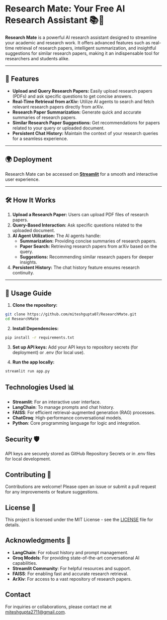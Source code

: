 # Research Mate: Your Free AI Research Assistant 📚🤖

**Research Mate** is a powerful AI research assistant designed to streamline your academic and research work. It offers advanced features such as real-time retrieval of research papers, intelligent summarization, and insightful suggestions for similar research papers, making it an indispensable tool for researchers and students alike.

---

## 🚀 Features
- **Upload and Query Research Papers:** Easily upload research papers (PDFs) and ask specific questions to get concise answers.
- **Real-Time Retrieval from arXiv:** Utilize AI agents to search and fetch relevant research papers directly from arXiv.
- **Research Paper Summarization:** Generate quick and accurate summaries of research papers.
- **Similar Research Paper Suggestions:** Get recommendations for papers related to your query or uploaded document.
- **Persistent Chat History:** Maintain the context of your research queries for a seamless experience.

---

## 🌍 Deployment
Research Mate can be accessed on [**Streamlit**](https://researchmate-chatbot.streamlit.app/) for a smooth and interactive user experience.

---

## 🛠️ How It Works
1. **Upload a Research Paper:** Users can upload PDF files of research papers.
2. **Query-Based Interaction:** Ask specific questions related to the uploaded document.
3. **AI Agent Utilization:** The AI agents handle:
   - **Summarization:** Providing concise summaries of research papers.
   - **Paper Search:** Retrieving research papers from arXiv based on the query.
   - **Suggestions:** Recommending similar research papers for deeper insights.
4. **Persistent History:** The chat history feature ensures research continuity.

---

## 📝 Usage Guide
1. **Clone the repository:**
```bash
git clone https://github.com/miteshgupta07/ResearchMate.git
cd ResearchMate
```

2. **Install Dependencies:**
```bash
pip install -r requirements.txt
```
3. **Set up API keys:**
Add your API keys to repository secrets (for deployment) or .env (for local use).

4. **Run the app locally:**
```bash
streamlit run app.py
```

## Technologies Used 📊 
- **Streamlit**: For an interactive user interface.
- **LangChain**: To manage prompts and chat history.
- **FAISS**: For efficient retrieval-augmented generation (RAG) processes.
- **ChatGroq**: High-performance conversational models.
- **Python**: Core programming language for logic and integration.

## Security 🛡️
API keys are securely stored as GitHub Repository Secrets or in .env files for local development.

## Contributing 🤝 
Contributions are welcome! Please open an issue or submit a pull request for any improvements or feature suggestions.


## License 📝
This project is licensed under the MIT License - see the [LICENSE](https://github.com/miteshgupta07/ResearchMate/blob/main/LICENSE) file for details.



## Acknowledgments 🙏 
- **LangChain**: For robust history and prompt management.
- **Groq Models**: For providing state-of-the-art conversational AI capabilities.
- **Streamlit Community**: For helpful resources and support.
- **FAISS**: For enabling fast and accurate research retrieval.
- **ArXiv**: For access to a vast repository of research papers.

## Contact
For inquiries or collaborations, please contact me at [miteshgupta2711@gmail.com](mailto:miteshgupta2711@gmail.com).
